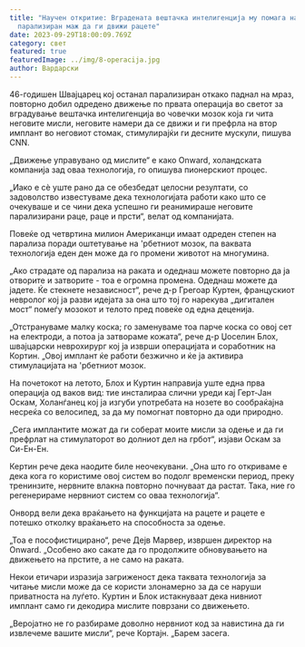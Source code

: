 ```yaml
---
title: "Научен откритие: Вградената вештачка интелигенција му помага на
  парализиран маж да ги движи рацете"
date: 2023-09-29T18:00:09.769Z
category: свет
featured: true
featuredImage: ../img/8-operacija.jpg
author: Вардарски
---
```

46-годишен Швајцарец кој останал парализиран откако паднал на мраз, повторно добил одредено движење по првата операција во светот за вградување вештачка интелигенција во човечки мозок која ги чита неговите мисли, неговите намери да се движи и ги префрла на втор имплант во неговиот стомак, стимулирајќи ги десните мускули, пишува CNN.

„Движење управувано од мислите“ е како Onward, холандската компанија зад оваа технологија, го опишува пионерскиот процес.

„Иако е сè уште рано да се обезбедат целосни резултати, со задоволство известуваме дека технологијата работи како што се очекуваше и се чини дека успешно ги реанимираше неговите парализирани раце, раце и прсти“, велат од компанијата.

Повеќе од четвртина милион Американци имаат одреден степен на парализа поради оштетување на 'рбетниот мозок, па ваквата технологија еден ден може да го промени животот на многумина.

„Ако страдате од парализа на раката и одеднаш можете повторно да ја отворите и затворите - тоа е огромна промена. Одеднаш можете да јадете. Ќе стекнете независност“, рече д-р Грегоар Куртен, францускиот невролог кој ја разви идејата за она што тој го нарекува „дигитален мост“ помеѓу мозокот и телото пред повеќе од една деценија.

„Отстрануваме малку коска; го заменуваме тоа парче коска со овој сет на електроди, а потоа ја затвораме кожата“, рече д-р Џоселин Блох, швајцарски неврохирург кој ја изврши операцијата и соработник на Кортин. „Овој имплант ќе работи безжично и ќе ја активира стимулацијата на 'рбетниот мозок.

На почетокот на летото, Блох и Куртин направија уште една прва операција од ваков вид: тие инсталираа слични уреди кај Герт-Јан Оскам, Холанѓанец кој ја изгуби употребата на нозете во сообраќајна несреќа со велосипед, за да му помогнат повторно да оди природно.

„Сега имплантите можат да ги соберат моите мисли за одење и да ги префрлат на стимулаторот во долниот дел на грбот“, изјави Оскам за Си-Ен-Ен.

Кертин рече дека наодите биле неочекувани. „Она што го откриваме е дека кога го користиме овој систем во подолг временски период, преку тренинзите, нервните влакна повторно почнуваат да растат. Така, ние го регенерираме нервниот систем со оваа технологија“.

Онворд вели дека враќањето на функцијата на рацете и рацете е потешко отколку враќањето на способноста за одење.

„Тоа е пософистицирано“, рече Дејв Марвер, извршен директор на Onward. „Особено ако сакате да го продолжите обновувањето на движењето на прстите, а не само на раката.

Некои етичари изразија загриженост дека таквата технологија за читање мисли може да се користи злонамерно за да се наруши приватноста на луѓето. Куртин и Блок истакнуваат дека нивниот имплант само ги декодира мислите поврзани со движењето.

„Веројатно не го разбираме доволно нервниот код за навистина да ги извлечеме вашите мисли“, рече Кортајн. „Барем засега.